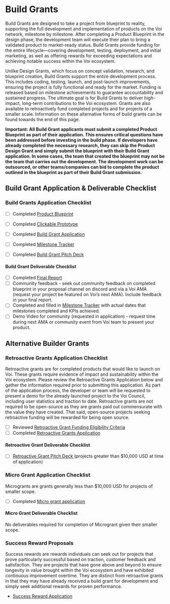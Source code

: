 # Build Grants

Build Grants are designed to take a project from blueprint to reality, supporting the full development and implementation of products on the Voi network, milestone by milestone. After completing a Product Blueprint in the design phase, the development team will execute their plan to bring a validated product to market-ready status. Build Grants provide funding for the entire lifecycle—covering development, testing, deployment, and initial marketing, as well as offering rewards for exceeding expectations and achieving notable success within the Voi ecosystem.

Unlike Design Grants, which focus on concept validation, research, and blueprint creation, Build Grants support the entire development process. This includes coding, testing, launch, and post-launch improvements, ensuring the project is fully functional and ready for the market. Funding is released based on milestone achievements to guarantee accountability and sustained progress. The ultimate goal is for Build Grants to deliver high-impact, long-term contributions to the Voi ecosystem. Grants are also available to retroactively fund completed projects and for projects of a smaller scale. Information on these alternative forms of build grants can be found towards the end of this page. 

**Important: All Build Grant applicants must submit a completed Product Blueprint as part of their application. This ensures critical questions have been addressed before investing in the build phase. If developers have already completed the necessary research, they can skip the Product Design Grant and simply submit the blueprint with their Build Grant application. In some cases, the team that created the blueprint may not be the team that carries out the development. The development work can be outsourced, or other teams/companies can bid to complete the product outlined in the blueprint as part of their Build Grant submission.**

## Build Grant Application & Deliverable Checklist

### Build Grants Application Checklist
- [ ] Completed [Product Blueprint](https://docs.google.com/document/d/1Pp6xY1-KCkx3YNd46Z0r40CNFgiwqfw1JwgZMqw1TR0/edit#heading=h.wekkd06scytq) 
- [ ] Completed [Clickable Prototype](https://docs.google.com/document/d/18ftZqI99U5bsTeY3EZNqgsPkS0EKrHHDmx9oIWKDM0w/edit) 
- [ ] Completed [Build Grant Application](https://forms.gle/5CPZ4WG1RyNYCPcPA)
- [ ] Completed [Milestone Tracker](https://docs.google.com/document/d/17QS_FfhjEttHnXu2d3DWKk4qoD6irAv0F3sVF17Y6wQ/edit#heading=h.alfnp343pc9r) 
- [ ] Completed [Build Grant Pitch Deck ](https://docs.google.com/presentation/d/1wNA5HeAgpwwFEEXvdnd4Jc6LEiYw4k83HByFZH799jI/edit?usp=sharing)


#### Build Grant Deliverable Checklist
- [ ] Completed [Final Report](https://forms.gle/aUN2wajX8qWEqV8n8)
- [ ] Community feedback - seek out community feedback on completed blueprint in your proposal channel on discord and via a Voi AMA (request your project be featured on Voi’s next AMA). Include feedback in your final report.
- [ ] Completed and filled in [Milestone Tracker](https://docs.google.com/document/d/17QS_FfhjEttHnXu2d3DWKk4qoD6irAv0F3sVF17Y6wQ/edit#heading=h.alfnp343pc9r) with actual dates that milestones completed and KPIs achieved. 
- [ ] Demo Video for community (requested in application) - request time during next AMA or community event from Voi team to present your product.

## Alternative Builder Grants

### Retroactive Grants Application Checklist

Retroactive grants are for completed products that would like to launch on Voi. These grants require evidence of impact and sustainability within the Voi ecosystem. Please review the Retroactive Grants Application below and gather the information required prior to submitting this application. As part of the application process, the developer or team will be requested to present a demo for the already launched project to the Voi Council, including user statistics and traction to date. Retroactive grants are not required to be open-source as they are grants paid out commensurate with the value they have created. That said, open-source projects seeking retroactive funding will be rewarded for being open source. 

- [ ] Reviewed [Retroactive Grant Funding Eligibility Criteria](https://docs.google.com/document/d/1breQXeMKWDpZFsj64FfSGcPyGtDrfqVJIksqHwFW6tE/edit?usp=sharing)
- [ ] Completed [Retroactive Grants Application](https://forms.gle/NpABWMkW4Erhv8Ka7)

#### Retroactive Grant Deliverable Checklist

- [ ] [Retroactive Grant Pitch Deck ](https://docs.google.com/presentation/d/1hpxkDJX6xYj9Q8_5BEUtkpksERTCsJAnOQknEiISURQ/edit?usp=sharing)(projects greater than $10,000 USD at time of application)

### Micro Grant Application Checklist

Microgrants are grants generally less than $10,000 USD for projects of smaller scope.

- [ ] Completed [Micro grant application](https://forms.gle/K5y8JfZT1Y4hdqVF8)

#### Micro Grant Deliverable Checklist

No deliverables required for completion of Microgrant given their smaller scope.

### Success Reward Proposals

Success rewards are rewards individuals can seek out for projects that prove particularly successful based on traction, customer feedback and satisfaction. They are projects that have gone above and beyond to ensure longevity in value brought within the Voi ecosystem and have exhibited continuous improvement overtime. They are distinct from retroactive grants in that they may have already received a build grant for development and simply seek additional rewards for proven performance. 

- [Success Reward Application](https://forms.gle/PNVAeEMDoGBKyXBq7)

